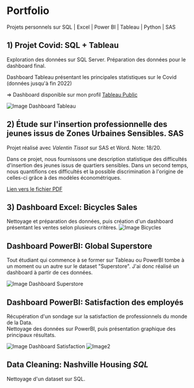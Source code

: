 # Portfolio

Projets personnels sur SQL | Excel | Power BI | Tableau | Python | SAS


## 1) Projet Covid: SQL + Tableau

Exploration des données sur SQL Server.
Préparation des données pour le dashboard final. 

Dashboard Tableau présentant les principales statistiques sur le Covid (données jusqu'à fin 2022)

=> Dashboard disponible sur mon profil [Tableau Public](https://public.tableau.com/app/profile/xavier.g1335)

![Image Dashboard Tableau](https://user-images.githubusercontent.com/62169499/224580993-1429f766-1a39-481e-a07d-0351d7dfd9d6.PNG)

## 2) Étude sur l'insertion professionnelle des jeunes issus de Zones Urbaines Sensibles. SAS

Projet réalisé avec _Valentin Tissot_ sur SAS et Word. Note: 18/20.

Dans ce projet, nous fournissons une description statistique des difficultés d'insertion des jeunes issus de quartiers sensibles. 
Dans un second temps, nous quantifions ces difficultés et la possible discrimination à l'origine de celles-ci grâce à des modèles économétriques.

[Lien vers le fichier PDF](https://drive.google.com/file/d/1Aw-v-nGfs07vwk97mOmZFOlQvSul7vao/view?usp=sharing)
## 3) Dashboard Excel: Bicycles Sales

Nettoyage et préparation des données, puis création d'un dashboard présentant les ventes selon plusieurs critères.
![Image Bicycles](https://user-images.githubusercontent.com/62169499/224582555-d9338d36-a14a-42b1-804b-51ea312f213c.png)

## Dashboard PowerBI: Global Superstore

Tout étudiant qui commence à se former sur Tableau ou PowerBI tombe à un moment ou un autre sur le dataset "Superstore".
J'ai donc réalisé un dashboard à partir de ces données.

![Image Dashboard Superstore](https://user-images.githubusercontent.com/62169499/224581669-bff221f4-8195-4f27-9207-ece94f209483.png)


## Dashboard PowerBI: Satisfaction des employés

Récupération d'un sondage sur la satisfaction de professionnels du monde de la Data.  
Nettoyage des données sur PowerBI, puis présentation graphique des principaux résultats.

![Image Dashboard Satisfaction](https://user-images.githubusercontent.com/62169499/224582072-3dc2e5ee-9af7-4123-9c5f-cfc3996d117f.png) ![Image2](https://user-images.githubusercontent.com/62169499/224582194-9243252a-8072-4c59-b2ab-09c8cbd0bac4.png)

## Data Cleaning: Nashville Housing _SQL_

Nettoyage d'un dataset sur SQL.


